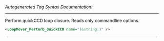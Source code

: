 _Autogenerated Tag Syntax Documentation:_

---
Perform quickCCD loop closure. Reads only commandline options.

```xml
<LoopMover_Perturb_QuickCCD name="(&string;)" />
```



---
